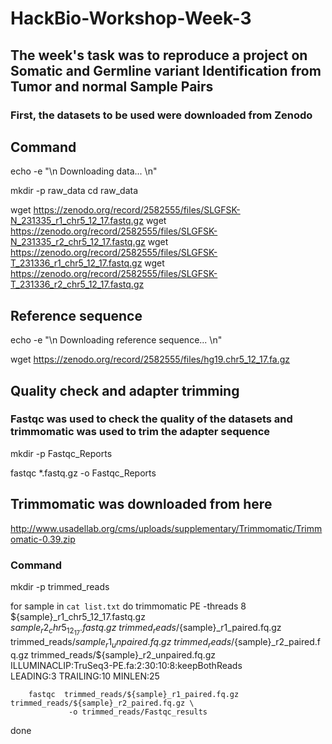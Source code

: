 # HackBio-Workshop-Week-3

## The week's task was to reproduce a project on Somatic and Germline variant Identification from Tumor and normal Sample Pairs

### First, the datasets to be used were downloaded from Zenodo

## Command

echo -e "\n Downloading data... \n"

mkdir -p raw_data 
cd raw_data

wget https://zenodo.org/record/2582555/files/SLGFSK-N_231335_r1_chr5_12_17.fastq.gz
wget https://zenodo.org/record/2582555/files/SLGFSK-N_231335_r2_chr5_12_17.fastq.gz
wget https://zenodo.org/record/2582555/files/SLGFSK-T_231336_r1_chr5_12_17.fastq.gz
wget https://zenodo.org/record/2582555/files/SLGFSK-T_231336_r2_chr5_12_17.fastq.gz

## Reference sequence
echo -e "\n Downloading reference sequence... \n"

wget https://zenodo.org/record/2582555/files/hg19.chr5_12_17.fa.gz

## Quality check and adapter trimming
### Fastqc was used to check the quality of the datasets and trimmomatic was used to trim the adapter sequence

mkdir -p Fastqc_Reports

fastqc *.fastq.gz -o Fastqc_Reports

## Trimmomatic was downloaded from here

http://www.usadellab.org/cms/uploads/supplementary/Trimmomatic/Trimmomatic-0.39.zip

### Command

mkdir -p trimmed_reads

for sample in `cat list.txt`
do
       trimmomatic PE -threads 8 ${sample}_r1_chr5_12_17.fastq.gz ${sample}_r2_chr5_12_17.fastq.gz \
               trimmed_reads/${sample}_r1_paired.fq.gz trimmed_reads/${sample}_r1_unpaired.fq.gz \
               trimmed_reads/${sample}_r2_paired.fq.gz trimmed_reads/${sample}_r2_unpaired.fq.gz \
               ILLUMINACLIP:TruSeq3-PE.fa:2:30:10:8:keepBothReads \
               LEADING:3 TRAILING:10 MINLEN:25

        fastqc  trimmed_reads/${sample}_r1_paired.fq.gz  trimmed_reads/${sample}_r2_paired.fq.gz \
                 -o trimmed_reads/Fastqc_results
done 

